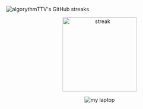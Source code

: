 ![algorythmTTV's GitHub streaks](https://github-readme-streak-stats.herokuapp.com/?user=algorythmTTV)
<p align="center">
    <img width="200" src="https://github-readme-streak-stats.herokuapp.com/?user=algorythmTTV" alt="streak">
</p>
<p align="center">
    <img src="https://img.shields.io/badge/lenovo%20laptop-E2231A?style=for-the-badge&logo=lenovo&logoColor=white" alt="my laptop">
</p>
